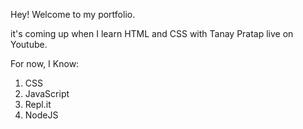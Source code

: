 Hey! Welcome to my portfolio.

it's coming up when I learn HTML and CSS with Tanay Pratap live on Youtube.


For now, I Know:

1. CSS
1. JavaScript
1. Repl.it
1. NodeJS